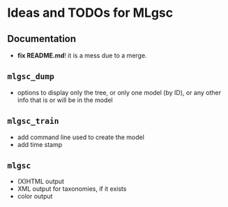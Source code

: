 
Ideas and TODOs for MLgsc
=========================

Documentation
-------------

* **fix README.md**! it is a mess due to a merge.

`mlgsc_dump`
------------

* options to display only the tree, or only one model (by ID), or any other info
  that is or will be in the model

`mlgsc_train`
-------------

* add command line used to create the model
* add time stamp

`mlgsc`
-------

* (X)HTML output
* XML output for taxonomies, if it exists
* color output

